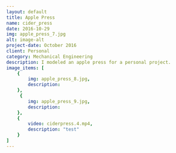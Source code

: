 ```yaml
---
layout: default
title: Apple Press
name: cider_press
date: 2016-10-29
img: apple_press_7.jpg
alt: image-alt
project-date: October 2016
client: Personal
category: Mechanical Engineering
description: I modeled an apple press for a personal project.
image_items: [
    {
        img: apple_press_8.jpg,
        description: 
    },
     {
        img: apple_press_9.jpg,
        description: 
    },
    {
        video: ciderpress.4.mp4,
        description: "test"
    }
]
---
```

